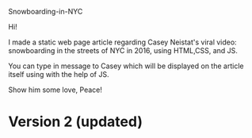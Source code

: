 Snowboarding-in-NYC

Hi!

I made a static web page article regarding Casey Neistat's viral video: snowboarding in the streets of NYC in 2016, using HTML,CSS, and JS.

You can type in message to Casey which will be displayed on the article itself using with the help of JS.

Show him some love, Peace!

# Version 2 (updated)
